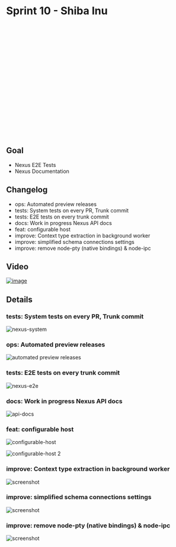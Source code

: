 # Sprint 10 - Shiba Inu

<div style="background-image:url(https://images.unsplash.com/photo-1576944184228-674b620c4015?ixlib=rb-1.2.1&q=85&fm=jpg&crop=entropy&cs=srgb&w=900);background-position:center -450px;height:300px;"></div>

## Goal

- Nexus E2E Tests
- Nexus Documentation

## Changelog

- ops: Automated preview releases
- tests: System tests on every PR, Trunk commit
- tests: E2E tests on every trunk commit
- docs: Work in progress Nexus API docs
- feat: configurable host
- improve: Context type extraction in background worker
- improve: simplified schema connections settings
- improve: remove node-pty (native bindings) & node-ipc

## Video

[![image](video.png)](https://prisma.zoom.us/rec/share/ve9EH-j611pOEpHm1RiGZb4tQITPeaa82yAar_oNyU6wR6Gd2K9z3z2aJYBmOeVu)

## Details

### tests: System tests on every PR, Trunk commit

![nexus-system](./system.png)

### ops: Automated preview releases

![automated preview releases](./nexus-automated-preview.png)

### tests: E2E tests on every trunk commit

![nexus-e2e](./e2e.png)

### docs: Work in progress Nexus API docs

![api-docs](./api-docs.png)

### feat: configurable host

![configurable-host](./configurable-host.png)

![configurable-host 2](./configurable-host-2.png)

### improve: Context type extraction in background worker

![screenshot](./configurable-host.png)

### improve: simplified schema connections settings

![screenshot](./schema-connections-config.png)

### improve: remove node-pty (native bindings) & node-ipc

![screenshot](./remove-node-pty.png)
